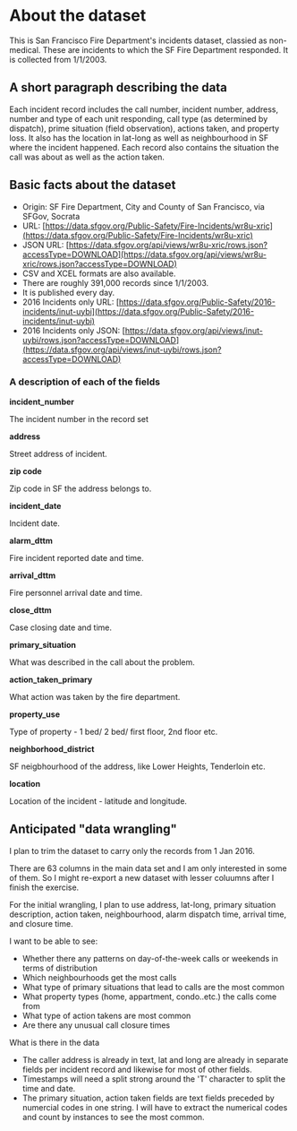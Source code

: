 
# About the dataset

This is San Francisco Fire Department's incidents dataset, classied as non-medical. These are incidents to which the SF Fire Department responded. It is collected from 1/1/2003. 

## A short paragraph describing the data

Each incident record includes the call number, incident number, address, number and type of each unit responding, call type (as determined by dispatch), prime situation (field observation), actions taken, and property loss. It also has the location in lat-long as well as neighbourhood in SF where the incident happened. Each record also contains the situation the call was about as well as the action taken. 


## Basic facts about the dataset

- Origin: SF Fire Department, City and County of San Francisco, via SFGov, Socrata 
- URL: [https://data.sfgov.org/Public-Safety/Fire-Incidents/wr8u-xric](https://data.sfgov.org/Public-Safety/Fire-Incidents/wr8u-xric)
- JSON URL: [https://data.sfgov.org/api/views/wr8u-xric/rows.json?accessType=DOWNLOAD](https://data.sfgov.org/api/views/wr8u-xric/rows.json?accessType=DOWNLOAD)
- CSV and XCEL formats are also available. 
- There are roughly 391,000 records since 1/1/2003.
- It is published every day. 
- 2016 Incidents only URL: [https://data.sfgov.org/Public-Safety/2016-incidents/inut-uybi](https://data.sfgov.org/Public-Safety/2016-incidents/inut-uybi)
- 2016 Incidents only JSON: [https://data.sfgov.org/api/views/inut-uybi/rows.json?accessType=DOWNLOAD](https://data.sfgov.org/api/views/inut-uybi/rows.json?accessType=DOWNLOAD)


### A description of each of the fields

**incident_number**

The incident number in the record set

**address**

Street address of incident. 

**zip code** 

Zip code in SF the address belongs to. 

**incident_date** 

Incident date.

**alarm_dttm** 

Fire incident reported date and time. 

**arrival_dttm** 

Fire personnel arrival date and time. 

**close_dttm** 

Case closing date and time. 

**primary_situation** 

What was described in the call about the problem. 

**action_taken_primary** 

What action was taken by the fire department. 

**property_use** 

Type of property - 1 bed/ 2 bed/ first floor, 2nd floor etc. 

**neighborhood_district** 

SF neigbhourhood of the address, like Lower Heights, Tenderloin etc. 

**location** 

Location of the incident - latitude and longitude. 

## Anticipated "data wrangling"

I plan to trim the dataset to carry only the records from 1 Jan 2016. 

There are 63 columns in the main data set and I am only interested in some of them. So I might re-export a new dataset with lesser coluumns after I finish the exercise. 

For the initial wrangling, I plan to use address, lat-long, primary situation description, action taken, neighbourhood, alarm dispatch time, arrival time, and closure time. 

I want to be able to see:
- Whether there any patterns on day-of-the-week calls or weekends in terms of distribution 
- Which neighbourhoods get the most calls
- What type of primary situations that lead to calls are the most common
- What property types (home, appartment, condo..etc.) the calls come from 
- What type of action takens are most common
- Are there any unusual call closure times 

What is there in the data 
- The caller address is already in text, lat and long are already in separate fields per incident record and likewise for most of other fields. 
- Timestamps will need a split strong around the 'T' character to split the time and date.
- The primary situation, action taken fields are text fields preceded by numercial codes in one string. I will have to extract the numerical codes and count by instances to see the most common. 

